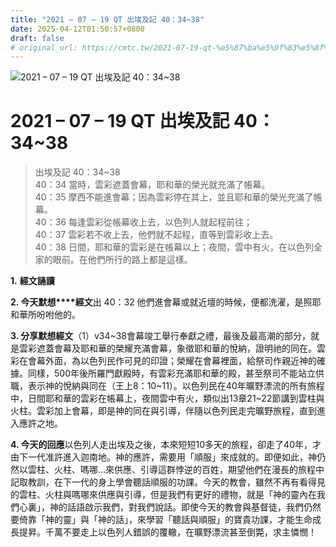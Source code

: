 ```yaml
---
title: "2021 – 07 – 19 QT 出埃及記 40：34~38"
date: 2025-04-12T01:50:57+0800
draft: false
# original_url: https://cmtc.tw/2021-07-19-qt-%e5%87%ba%e5%9f%83%e5%8f%8a%e8%a8%98-40%ef%bc%9a3438
---
```


![2021 – 07 – 19 QT 出埃及記 40：34~38](/images/qt.jpg   "2021 – 07 – 19 QT 出埃及記 40：34~38")

# 2021 – 07 – 19 QT 出埃及記 40：34~38

> 出埃及記 40：34~38  
> 40：34 當時，雲彩遮蓋會幕，耶和華的榮光就充滿了帳幕。  
> 40：35 摩西不能進會幕；因為雲彩停在其上，並且耶和華的榮光充滿了帳幕。  
> 40：36 每逢雲彩從帳幕收上去，以色列人就起程前往；  
> 40：37 雲彩若不收上去，他們就不起程，直等到雲彩收上去。  
> 40：38 日間，耶和華的雲彩是在帳幕以上；夜間，雲中有火，在以色列全家的眼前。在他們所行的路上都是這樣。

**1.** **經文誦讀**

**2. 今天默想****經文**出 40：32 他們進會幕或就近壇的時候，便都洗濯，是照耶和華所吩咐他的。

**3. 分享默想經文**（1）v34~38會幕竣工舉行奉獻之禮，最後及最高潮的部分，就是雲彩遮蓋會幕及耶和華的榮耀充滿會幕，象徵耶和華的悅納，證明祂的同在。雲彩在會幕外面，為以色列民作可見的印證；榮耀在會幕裡面，給祭司作親近神的確據。同樣，500年後所羅門獻殿時，有雲彩充滿耶和華的殿，甚至祭司不能站立供職，表示神的悅納與同在（王上8：10~11）。以色列民在40年曠野漂流的所有旅程中，日間耶和華的雲彩在帳幕上，夜間雲中有火，類似出13章21~22節講到雲柱與火柱。雲彩加上會幕，即是神的同在與引導，伴隨以色列民走完曠野旅程，直到進入應許之地。

**4. 今天的回應**以色列人走出埃及之後，本來短短10多天的旅程，卻走了40年，才由下一代准許進入迦南地。神的應許，需要用「順服」來成就的。即便如此，神仍然以雲柱、火柱、嗎哪…來供應、引導這群悖逆的百姓，期望他們在漫長的旅程中記取教訓，在下一代的身上學會聽話順服的功課。今天的教會，雖然不再有看得見的雲柱、火柱與嗎哪來供應與引導，但是我們有更好的禮物，就是「神的靈內在我們心裏」，神的話語啟示我們，對我們說話。即使今天的教會與基督徒，我們仍然要倚靠「神的靈」與「神的話」，來學習「聽話與順服」的寶貴功課，才能生命成長提昇。千萬不要走上以色列人錯誤的覆轍，在曠野漂流甚至倒斃，求主憐憫！